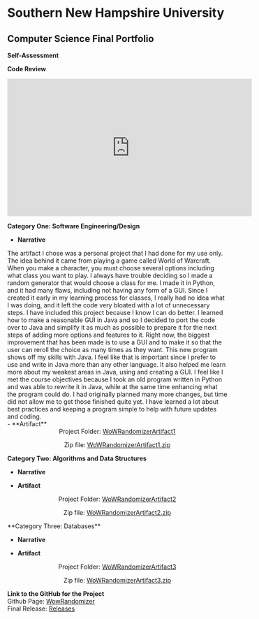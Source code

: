 # Southern New Hampshire University
## Computer Science Final Portfolio

**Self-Assessment**


**Code Review**
<div align="center">
	<iframe 
		width="560" 
		height="315" 
		src="https://www.youtube.com/embed/opgMi7zOZHo" 
		title="YouTube video player" 
		frameborder="0" 
		allow="accelerometer; 
		autoplay; 
		clipboard-write; 
		encrypted-media; 
		gyroscope; 
		picture-in-picture" 
		allowfullscreen>
	</iframe>
</div>

**Category One: Software Engineering/Design**

- **Narrative**
<div align="left">
	 The artifact I chose was a personal project that I had done for my use only. The idea behind it came from playing a game called World of Warcraft. When you make a character, you must choose several options including what class you want to play. I always have trouble deciding so I made a random generator that would choose a class for me. I made it in Python, and it had many flaws, including not having any form of a GUI. Since I created it early in my learning process for classes, I really had no idea what I was doing, and it left the code very bloated with a lot of unnecessary steps.  
	 I have included this project because I know I can do better. I learned how to make a reasonable GUI in Java and so I decided to port the code over to Java and simplify it as much as possible to prepare it for the next steps of adding more options and features to it. Right now, the biggest improvement that has been made is to use a GUI and to make it so that the user can reroll the choice as many times as they want. This new program shows off my skills with Java. I feel like that is important since I prefer to use and write in Java more than any other language. It also helped me learn more about my weakest areas in Java, using and creating a GUI.  
	 I feel like I met the course objectives because I took an old program written in Python and was able to rewrite it in Java, while at the same time enhancing what the program could do. I had originally planned many more changes, but time did not allow me to get those finished quite yet. I have learned a lot about best practices and keeping a program simple to help with future updates and coding.  
</div>
- **Artifact**  
<div align="center">  
Project Folder: <a href="https://github.com/JessiSNHU/JessiSNHU.github.io/tree/main/Artifacts/WoWRandomizerArtifact1">WoWRandomizerArtifact1</a>  
  
  Zip file: <a href="https://github.com/JessiSNHU/JessiSNHU.github.io/blob/main/Artifacts/ZipFiles/WoWRandomizerArtifact1.zip">WoWRandomizerArtifact1.zip</a>  
</div>  
		
**Category Two: Algorithms and Data Structures**

- **Narrative**

- **Artifact**
<div align="center">  
Project Folder: <a href="https://github.com/JessiSNHU/JessiSNHU.github.io/tree/main/Artifacts/WoWRandomizerArtifact2">WoWRandomizerArtifact2</a>  
  
  Zip file: <a href="https://github.com/JessiSNHU/JessiSNHU.github.io/blob/main/Artifacts/ZipFiles/WoWRandomizerArtifact2.zip">WoWRandomizerArtifact2.zip</a>  
</div>  
**Category Three: Databases**

- **Narrative**

- **Artifact**
<div align="center">  
Project Folder: <a href="https://github.com/JessiSNHU/JessiSNHU.github.io/tree/main/Artifacts/WoWRandomizerArtifact3">WoWRandomizerArtifact3</a>  
  
  Zip file: <a href="https://github.com/JessiSNHU/JessiSNHU.github.io/blob/main/Artifacts/ZipFiles/WoWRandomizerArtifact3.zip">WoWRandomizerArtifact3.zip</a>  
</div>  

**Link to the GitHub for the Project**  
Github Page: <a href="https://github.com/JessiSNHU/WowRandomizer">WowRandomizer</a>  
Final Release: <a href="https://github.com/JessiSNHU/WowRandomizer/releases">Releases</a>  
